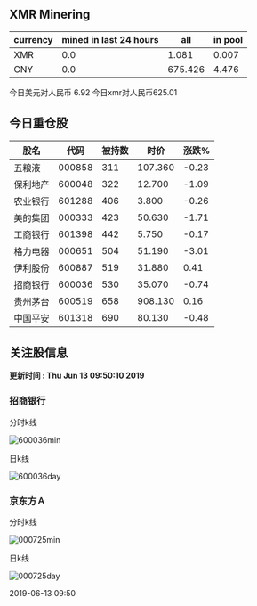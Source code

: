 ## XMR Minering

|currency|mined in last 24 hours|all|in pool|
|---|---|---|---|
|XMR|0.0|1.081|0.007|
|CNY|0.0|675.426|4.476|

今日美元对人民币 6.92	今日xmr对人民币625.01


## 今日重仓股 

|股名|代码|被持数|时价|涨跌%|
|---|---|---|---|---|
|五粮液|000858|311|107.360|-0.23|
|保利地产|600048|322|12.700|-1.09|
|农业银行|601288|406|3.800|-0.26|
|美的集团|000333|423|50.630|-1.71|
|工商银行|601398|442|5.750|-0.17|
|格力电器|000651|504|51.190|-3.01|
|伊利股份|600887|519|31.880|0.41|
|招商银行|600036|530|35.070|-0.74|
|贵州茅台|600519|658|908.130|0.16|
|中国平安|601318|690|80.130|-0.48|

## 关注股信息
**更新时间 : Thu Jun 13 09:50:10 2019**
### 招商银行 
分时k线

![600036min](http://image.sinajs.cn/newchart/min/n/sh600036.gif)

日k线

![600036day](http://image.sinajs.cn/newchart/daily/n/sh600036.gif)

### 京东方Ａ 
分时k线

![000725min](http://image.sinajs.cn/newchart/min/n/sz000725.gif)

日k线

![000725day](http://image.sinajs.cn/newchart/daily/n/sz000725.gif)

2019-06-13 09:50